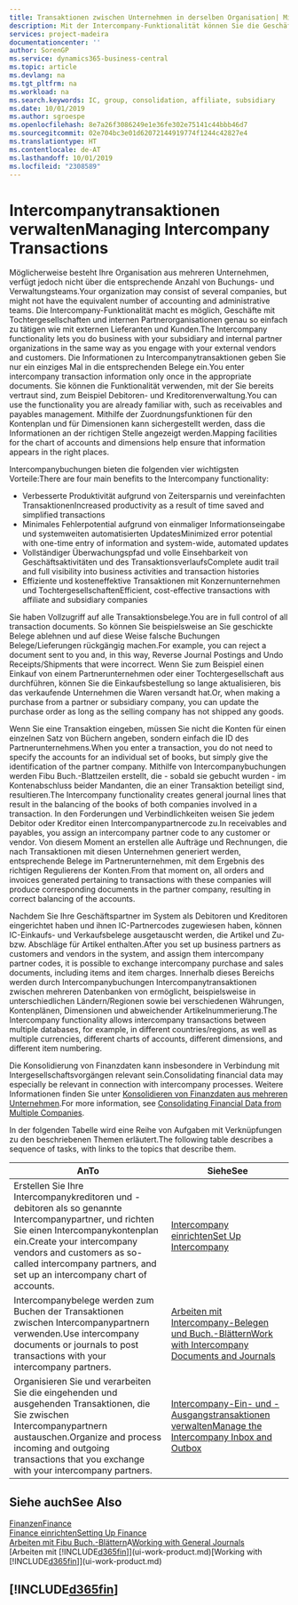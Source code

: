 ```yaml
---
title: Transaktionen zwischen Unternehmen in derselben Organisation| Microsoft Docs
description: Mit der Intercompany-Funktionalität können Sie die Geschäftsvorgänge und - transaktionen zwischen Unternehmen innerhalb derselben Organisation vereinfachen.
services: project-madeira
documentationcenter: ''
author: SorenGP
ms.service: dynamics365-business-central
ms.topic: article
ms.devlang: na
ms.tgt_pltfrm: na
ms.workload: na
ms.search.keywords: IC, group, consolidation, affiliate, subsidiary
ms.date: 10/01/2019
ms.author: sgroespe
ms.openlocfilehash: 8e7a26f3086249e1e36fe302e75141c44bbb46d7
ms.sourcegitcommit: 02e704bc3e01d62072144919774f1244c42827e4
ms.translationtype: HT
ms.contentlocale: de-AT
ms.lasthandoff: 10/01/2019
ms.locfileid: "2308589"
---
```

# <a name="managing-intercompany-transactions"></a><span data-ttu-id="aa08c-103">Intercompanytransaktionen verwalten</span><span class="sxs-lookup"><span data-stu-id="aa08c-103">Managing Intercompany Transactions</span></span>
<span data-ttu-id="aa08c-104">Möglicherweise besteht Ihre Organisation aus mehreren Unternehmen, verfügt jedoch nicht über die entsprechende Anzahl von Buchungs- und Verwaltungsteams.</span><span class="sxs-lookup"><span data-stu-id="aa08c-104">Your organization may consist of several companies, but might not have the equivalent number of accounting and administrative teams.</span></span> <span data-ttu-id="aa08c-105">Die Intercompany-Funktionalität macht es möglich, Geschäfte mit Tochtergesellschaften und internen Partnerorganisationen genau so einfach zu tätigen wie mit externen Lieferanten und Kunden.</span><span class="sxs-lookup"><span data-stu-id="aa08c-105">The Intercompany functionality lets you do business with your subsidiary and internal partner organizations in the same way as you engage with your external vendors and customers.</span></span> <span data-ttu-id="aa08c-106">Die Informationen zu Intercompanytransaktionen geben Sie nur ein einziges Mal in die entsprechenden Belege ein.</span><span class="sxs-lookup"><span data-stu-id="aa08c-106">You enter intercompany transaction information only once in the appropriate documents.</span></span> <span data-ttu-id="aa08c-107">Sie können die Funktionalität verwenden, mit der Sie bereits vertraut sind, zum Beispiel Debitoren- und Kreditorenverwaltung.</span><span class="sxs-lookup"><span data-stu-id="aa08c-107">You can use the functionality you are already familiar with, such as receivables and payables management.</span></span> <span data-ttu-id="aa08c-108">Mithilfe der Zuordnungsfunktionen für den Kontenplan und für Dimensionen kann sichergestellt werden, dass die Informationen an der richtigen Stelle angezeigt werden.</span><span class="sxs-lookup"><span data-stu-id="aa08c-108">Mapping facilities for the chart of accounts and dimensions help ensure that information appears in the right places.</span></span>  

<span data-ttu-id="aa08c-109">Intercompanybuchungen bieten die folgenden vier wichtigsten Vorteile:</span><span class="sxs-lookup"><span data-stu-id="aa08c-109">There are four main benefits to the Intercompany functionality:</span></span>  

- <span data-ttu-id="aa08c-110">Verbesserte Produktivität aufgrund von Zeitersparnis und vereinfachten Transaktionen</span><span class="sxs-lookup"><span data-stu-id="aa08c-110">Increased productivity as a result of time saved and simplified transactions</span></span>  
- <span data-ttu-id="aa08c-111">Minimales Fehlerpotential aufgrund von einmaliger Informationseingabe und systemweiten automatisierten Updates</span><span class="sxs-lookup"><span data-stu-id="aa08c-111">Minimized error potential with one-time entry of information and system-wide, automated updates</span></span>  
- <span data-ttu-id="aa08c-112">Vollständiger Überwachungspfad und volle Einsehbarkeit von Geschäftsaktivitäten und des Transaktionsverlaufs</span><span class="sxs-lookup"><span data-stu-id="aa08c-112">Complete audit trail and full visibility into business activities and transaction histories</span></span>  
- <span data-ttu-id="aa08c-113">Effiziente und kosteneffektive Transaktionen mit Konzernunternehmen und Tochtergesellschaften</span><span class="sxs-lookup"><span data-stu-id="aa08c-113">Efficient, cost-effective transactions with affiliate and subsidiary companies</span></span>  

<span data-ttu-id="aa08c-114">Sie haben Vollzugriff auf alle Transaktionsbelege.</span><span class="sxs-lookup"><span data-stu-id="aa08c-114">You are in full control of all transaction documents.</span></span> <span data-ttu-id="aa08c-115">So können Sie beispielsweise an Sie geschickte Belege ablehnen und auf diese Weise falsche Buchungen Belege/Lieferungen rückgängig machen.</span><span class="sxs-lookup"><span data-stu-id="aa08c-115">For example, you can reject a document sent to you and, in this way, Reverse Journal Postings and Undo Receipts/Shipments that were incorrect.</span></span> <span data-ttu-id="aa08c-116">Wenn Sie zum Beispiel einen Einkauf von einem Partnerunternehmen oder einer Tochtergesellschaft aus durchführen, können Sie die Einkaufsbestellung so lange aktualisieren, bis das verkaufende Unternehmen die Waren versandt hat.</span><span class="sxs-lookup"><span data-stu-id="aa08c-116">Or, when making a purchase from a partner or subsidiary company, you can update the purchase order as long as the selling company has not shipped any goods.</span></span>  

<span data-ttu-id="aa08c-117">Wenn Sie eine Transaktion eingeben, müssen Sie nicht die Konten für einen einzelnen Satz von Büchern angeben, sondern einfach die ID des Partnerunternehmens.</span><span class="sxs-lookup"><span data-stu-id="aa08c-117">When you enter a transaction, you do not need to specify the accounts for an individual set of books, but simply give the identification of the partner company.</span></span> <span data-ttu-id="aa08c-118">Mithilfe von Intercompanybuchungen werden Fibu Buch.-Blattzeilen erstellt, die - sobald sie gebucht wurden - im Kontenabschluss beider Mandanten, die an einer Transaktion beteiligt sind, resultieren.</span><span class="sxs-lookup"><span data-stu-id="aa08c-118">The Intercompany functionality creates general journal lines that result in the balancing of the books of both companies involved in a transaction.</span></span> <span data-ttu-id="aa08c-119">In den Forderungen und Verbindlichkeiten weisen Sie jedem Debitor oder Kreditor einen Intercompanypartnercode zu.</span><span class="sxs-lookup"><span data-stu-id="aa08c-119">In receivables and payables, you assign an intercompany partner code to any customer or vendor.</span></span> <span data-ttu-id="aa08c-120">Von diesem Moment an erstellen alle Aufträge und Rechnungen, die nach Transaktionen mit diesen Unternehmen generiert werden, entsprechende Belege im Partnerunternehmen, mit dem Ergebnis des richtigen Regulierens der Konten.</span><span class="sxs-lookup"><span data-stu-id="aa08c-120">From that moment on, all orders and invoices generated pertaining to transactions with these companies will produce corresponding documents in the partner company, resulting in correct balancing of the accounts.</span></span>  

 <span data-ttu-id="aa08c-121">Nachdem Sie Ihre Geschäftspartner im System als Debitoren und Kreditoren eingerichtet haben und ihnen IC-Partnercodes zugewiesen haben, können IC-Einkaufs- und Verkaufsbelege ausgetauscht werden, die Artikel und Zu- bzw. Abschläge für Artikel enthalten.</span><span class="sxs-lookup"><span data-stu-id="aa08c-121">After you set up business partners as customers and vendors in the system, and assign them intercompany partner codes, it is possible to exchange intercompany purchase and sales documents, including items and item charges.</span></span> <span data-ttu-id="aa08c-122">Innerhalb dieses Bereichs werden durch Intercompanybuchungen Intercompanytransaktionen zwischen mehreren Datenbanken von  ermöglicht, beispielsweise in unterschiedlichen Ländern/Regionen sowie bei verschiedenen Währungen, Kontenplänen, Dimensionen und abweichender Artikelnummerierung.</span><span class="sxs-lookup"><span data-stu-id="aa08c-122">The Intercompany functionality allows intercompany transactions between multiple databases, for example, in different countries/regions, as well as multiple currencies, different charts of accounts, different dimensions, and different item numbering.</span></span>  

<span data-ttu-id="aa08c-123">Die Konsolidierung von Finanzdaten kann insbesondere in Verbindung mit Intergesellschaftsvorgängen relevant sein.</span><span class="sxs-lookup"><span data-stu-id="aa08c-123">Consolidating financial data may especially be relevant in connection with intercompany processes.</span></span> <span data-ttu-id="aa08c-124">Weitere Informationen finden Sie unter [Konsolidieren von Finanzdaten aus mehreren Unternehmen](finance-consolidated-company-reporting.md).</span><span class="sxs-lookup"><span data-stu-id="aa08c-124">For more information, see [Consolidating Financial Data from Multiple Companies](finance-consolidated-company-reporting.md).</span></span>

<span data-ttu-id="aa08c-125">In der folgenden Tabelle wird eine Reihe von Aufgaben mit Verknüpfungen zu den beschriebenen Themen erläutert.</span><span class="sxs-lookup"><span data-stu-id="aa08c-125">The following table describes a sequence of tasks, with links to the topics that describe them.</span></span>

 |<span data-ttu-id="aa08c-126">An</span><span class="sxs-lookup"><span data-stu-id="aa08c-126">To</span></span> |<span data-ttu-id="aa08c-127">Siehe</span><span class="sxs-lookup"><span data-stu-id="aa08c-127">See</span></span>|
 |---|---|
 |<span data-ttu-id="aa08c-128">Erstellen Sie Ihre Intercompanykreditoren und -debitoren als so genannte Intercompanypartner, und richten Sie einen Intercompanykontenplan ein.</span><span class="sxs-lookup"><span data-stu-id="aa08c-128">Create your intercompany vendors and customers as so-called intercompany partners, and set up an intercompany chart of accounts.</span></span>|[<span data-ttu-id="aa08c-129">Intercompany einrichten</span><span class="sxs-lookup"><span data-stu-id="aa08c-129">Set Up Intercompany</span></span>](intercompany-how-setup.md)|
 |<span data-ttu-id="aa08c-130">Intercompanybelege werden zum Buchen der Transaktionen zwischen Intercompanypartnern verwenden.</span><span class="sxs-lookup"><span data-stu-id="aa08c-130">Use intercompany documents or journals to post transactions with your intercompany partners.</span></span>|[<span data-ttu-id="aa08c-131">Arbeiten mit Intercompany-Belegen und Buch.-Blättern</span><span class="sxs-lookup"><span data-stu-id="aa08c-131">Work with Intercompany Documents and Journals</span></span>](intercompany-how-work-documents-journals.md)|
 |<span data-ttu-id="aa08c-132">Organisieren Sie und verarbeiten Sie die eingehenden und ausgehenden Transaktionen, die Sie zwischen Intercompanypartnern austauschen.</span><span class="sxs-lookup"><span data-stu-id="aa08c-132">Organize and process incoming and outgoing transactions that you exchange with your intercompany partners.</span></span>|[<span data-ttu-id="aa08c-133">Intercompany-Ein- und -Ausgangstransaktionen verwalten</span><span class="sxs-lookup"><span data-stu-id="aa08c-133">Manage the Intercompany Inbox and Outbox</span></span>](intercompany-how-manage-intercompany-inbox.md)|

## <a name="see-also"></a><span data-ttu-id="aa08c-134">Siehe auch</span><span class="sxs-lookup"><span data-stu-id="aa08c-134">See Also</span></span>
[<span data-ttu-id="aa08c-135">Finanzen</span><span class="sxs-lookup"><span data-stu-id="aa08c-135">Finance</span></span>](finance.md)  
[<span data-ttu-id="aa08c-136">Finance einrichten</span><span class="sxs-lookup"><span data-stu-id="aa08c-136">Setting Up Finance</span></span>](finance-setup-finance.md)  
<span data-ttu-id="aa08c-137">[Arbeiten mit Fibu Buch.-Blättern](ui-work-general-journals.md)A</span><span class="sxs-lookup"><span data-stu-id="aa08c-137">[Working with General Journals](ui-work-general-journals.md)</span></span>  
<span data-ttu-id="aa08c-138">[Arbeiten mit [!INCLUDE[d365fin](includes/d365fin_md.md)]](ui-work-product.md)</span><span class="sxs-lookup"><span data-stu-id="aa08c-138">[Working with [!INCLUDE[d365fin](includes/d365fin_md.md)]](ui-work-product.md)</span></span>

## [!INCLUDE[d365fin](includes/free_trial_md.md)]  
